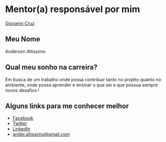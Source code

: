 # Mentor(a) responsável por mim

[Giovanni Cruz](/mentors/profiles/giovannicruz97.md)

## Meu Nome

Anderson Altissimo

## Qual meu sonho na carreira?

Em busca de um trabalho onde possa contribuir tanto no projeto quanto no ambiente, onde possa aprender e ensinar o que sei e que possua sempre novos desafios !

## Alguns links para me conhecer melhor

- [Facebook](https://www.facebook.com/people/Anderson-Altissimo/100004568926089)
- [Twitter](https://twitter.com/ander_altissimo)
- [LinkedIn](https://www.linkedin.com/in/andersonaltissimo/)
- [ander.altissimo@gmail.com](ander.altissimo@gmail.com)
